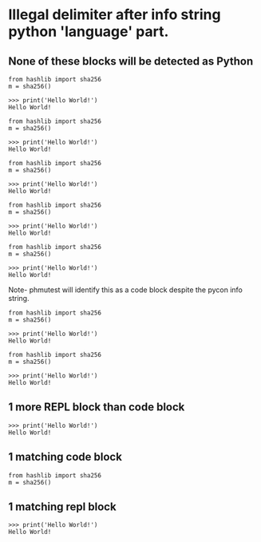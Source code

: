 # Illegal delimiter after info string python 'language' part.

## None of these blocks will be detected as Python

```python!extraneous info string extension
from hashlib import sha256
m = sha256()
```

```python!extraneous info string extension
>>> print('Hello World!')
Hello World!
```

```python3@ extraneous info string extension
from hashlib import sha256
m = sha256()
```

```python3@ extraneous info string extension
>>> print('Hello World!')
Hello World!
```

```py!extraneous info string extension
from hashlib import sha256
m = sha256()
```

```py!extraneous info string extension
>>> print('Hello World!')
Hello World!
```

```py|extraneous info string extension
from hashlib import sha256
m = sha256()
```

```py|extraneous info string extension
>>> print('Hello World!')
Hello World!
```

```py3!extraneous info string extension
from hashlib import sha256
m = sha256()
```

```py3!extraneous info string extension
>>> print('Hello World!')
Hello World!
```

Note- phmutest will identify this as a code block despite the pycon info string.

```pycon@extraneous info string extension
from hashlib import sha256
m = sha256()
```

```pycon@extraneous info string extension
>>> print('Hello World!')
Hello World!
```

```{ .python }|extraneous info string extension
from hashlib import sha256
m = sha256()
```

```{ .python }|extraneous info string extension
>>> print('Hello World!')
Hello World!
```

## 1 more REPL block than code block

```py3!extraneous info string extension
>>> print('Hello World!')
Hello World!
```

## 1 matching code block

```{ .python } pycon extraneous info string extension
from hashlib import sha256
m = sha256()
```

## 1 matching repl block

```py3:extraneous info string extension
>>> print('Hello World!')
Hello World!
```
